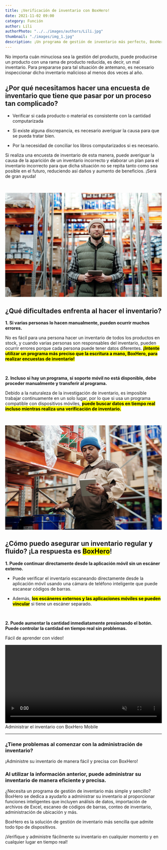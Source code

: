 ```yaml
---
title: ¡Verificación de inventario con BoxHero!
date: 2021-11-02 09:00
category: Función
author: Lili
authorPhoto: "../../images/authors/Lili.jpg"
thumbnail: "./images/img_1.jpg"
description: ¡Un programa de gestión de inventario más perfecto, BoxHero!
---
```


No importa cuán minuciosa sea la gestión del producto, puede producirse un producto con una rama de producto reducida, es decir, un mal inventario. Para prepararse para tal situación de antemano, es necesario inspeccionar dicho inventario malicioso al menos dos veces al año.

## ¿Por qué necesitamos hacer una encuesta de inventario que tiene que pasar por un proceso tan complicado?

- Verificar si cada producto o material es consistente con la cantidad computarizada

- Si existe alguna discrepancia, es necesario averiguar la causa para que se pueda tratar bien.

- Por la necesidad de conciliar los libros computarizados si es necesario.

Si realiza una encuesta de inventario de esta manera, puede averiguar la causa de la aparición de un inventario incorrecto y elaborar un plan para el inventario incorrecto para que dicha situación no se repita tanto como sea posible en el futuro, reduciendo así daños y aumento de beneficios. ¡Será de gran ayuda!

<br/>

![Echemos un vistazo a las dificultades de la inspección de inventario.](images/img_2.jpg)

## ¿Qué dificultades enfrenta al hacer el inventario?

**1. Si varias personas lo hacen manualmente, pueden ocurrir muchos errores.**

No es fácil para una persona hacer un inventario de todos los productos en stock, y cuando varias personas son responsables del inventario, pueden ocurrir errores porque cada persona puede tener datos diferentes. <mark>**¡Intente utilizar un programa más preciso que la escritura a mano, BoxHero, para realizar encuestas de inventario!**</mark>

<br/>

**2. Incluso si hay un programa, si soporte móvil no está disponible, debe proceder manualmente y transferir al programa.**

Debido a la naturaleza de la investigación de inventario, es imposible trabajar continuamente en un solo lugar, por lo que si usa un programa compatible con dispositivos móviles, <mark>**puede buscar datos en tiempo real incluso mientras realiza una verificación de inventario.**
</mark>

<br/>

![Gestión de inventario regular y fluida, BoxHero](images/img_3.jpg)

## ¿Cómo puedo asegurar un inventario regular y fluido? ¡La respuesta es <mark>BoxHero</mark>!

**1. Puede continuar directamente desde la aplicación móvil sin un escáner externo.**

- Puede verificar el inventario escaneando directamente desde la aplicación móvil usando una cámara de teléfono inteligente que puede escanear códigos de barras.

- Además, <mark>**los escáneres externos y las aplicaciones móviles se pueden vincular**</mark> si tiene un escáner separado.

<br/>

**2. Puede aumentar la cantidad inmediatamente presionando el botón. Puede controlar la cantidad en tiempo real sin problemas.**

Fácil de aprender con video!

<video src="images/img_4.mp4" style="width:100%" muted autoplay loop playsinline></video>
<invisible>Administrar el inventario con BoxHero Mobile</invisible>

<hr/>

### ¿Tiene problemas al comenzar con la administración de inventario?

¡Administre su inventario de manera fácil y precisa con BoxHero!

### Al utilizar la información anterior, puede administrar su inventario de manera eficiente y precisa.

¿Necesita un programa de gestión de inventario más simple y sencillo? BoxHero se dedica a ayudarlo a administrar su inventario al proporcionar funciones inteligentes que incluyen análisis de datos, importación de archivos de Excel, escaneo de códigos de barras, conteo de inventario, administración de ubicación y más.

BoxHero es la solución de gestión de inventario más sencilla que admite todo tipo de dispositivos.

¡Verifique y administre fácilmente su inventario en cualquier momento y en cualquier lugar en tiempo real!






